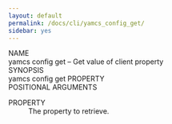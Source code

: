 ```yaml
---
layout: default
permalink: /docs/cli/yamcs_config_get/
sidebar: yes
---
```


<div class="man-title">NAME</div>
<div class="man-section">
    yamcs config get &ndash; Get value of client property
</div>

<div class="man-title">SYNOPSIS</div>
<div class="man-synopsis">
    yamcs config get PROPERTY
</div>

<div class="man-title">POSITIONAL ARGUMENTS</div>
<div class="man-section">
    <dl>
        <dt class="arg">PROPERTY</dt>
        <dd>The property to retrieve.</dd>
    </dl>
</div>

